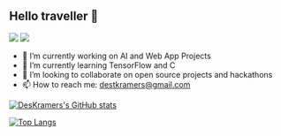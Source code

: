 ## Hello traveller 👋
[![](https://img.shields.io/badge/%40-Linkedin-blue)](https://www.linkedin.com/in/desmond-kramer/)
[![](https://img.shields.io/badge/%40-Instagram-orange)](https://www.instagram.com/dez_kramer/)
- 🔭 I’m currently working on AI and Web App Projects
- 🌱 I’m currently learning TensorFlow and C
- 👯 I’m looking to collaborate on open source projects and hackathons
- 📫 How to reach me: destkramers@gmail.com

[![DesKramers's GitHub stats](https://github-readme-stats.vercel.app/api?username=DesKramer&count_private=true&theme=radical&show_icons=true&include_all_commits=true)](https://github.com/anuraghazra/github-readme-stats)


[![Top Langs](https://github-readme-stats.vercel.app/api/top-langs/?username=DesKramer&count_private=true&text_color=daf7dc&bg_color=151515)](https://github.com/anuraghazra/github-readme-stats)
